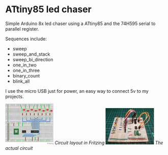 # ATtiny85 led chaser

Simple Arduino 8x led chaser using a ATtiny85 and the 74H595 serial to parallel register.

Sequences include:
* sweep
* sweep_and_stack
* sweep_bi_direction
* one_in_two
* one_in_three
* binary_count
* blink_all

I use the micro USB just for power, an easy way to connect 5v to my projects.  


<img src="./fritzing/diagram.jpg" width="30%" height="auto" style="max-width:200px;">
<i>Circuit layout in Fritzing</i>

<img src="./fritzing/attiny85-led-chaser.jpg" width="30%" height="auto" style="max-width:200px;">
<i>The actual circuit</i>
